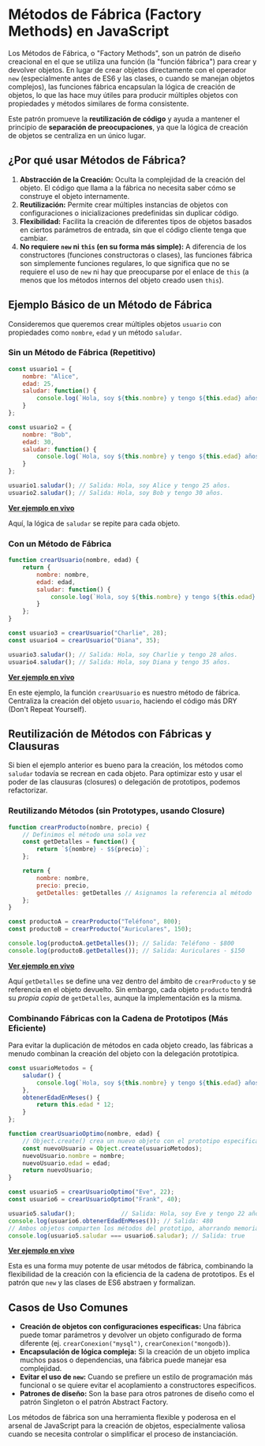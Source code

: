 # Métodos de Fábrica (Factory Methods) en JavaScript

Los Métodos de Fábrica, o "Factory Methods", son un patrón de diseño creacional en el que se utiliza una función (la "función fábrica") para crear y devolver objetos. En lugar de crear objetos directamente con el operador `new` (especialmente antes de ES6 y las clases, o cuando se manejan objetos complejos), las funciones fábrica encapsulan la lógica de creación de objetos, lo que las hace muy útiles para producir múltiples objetos con propiedades y métodos similares de forma consistente.

Este patrón promueve la **reutilización de código** y ayuda a mantener el principio de **separación de preocupaciones**, ya que la lógica de creación de objetos se centraliza en un único lugar.

## ¿Por qué usar Métodos de Fábrica?

1.  **Abstracción de la Creación:** Oculta la complejidad de la creación del objeto. El código que llama a la fábrica no necesita saber cómo se construye el objeto internamente.
2.  **Reutilización:** Permite crear múltiples instancias de objetos con configuraciones o inicializaciones predefinidas sin duplicar código.
3.  **Flexibilidad:** Facilita la creación de diferentes tipos de objetos basados en ciertos parámetros de entrada, sin que el código cliente tenga que cambiar.
4.  **No requiere `new` ni `this` (en su forma más simple):** A diferencia de los constructores (funciones constructoras o clases), las funciones fábrica son simplemente funciones regulares, lo que significa que no se requiere el uso de `new` ni hay que preocuparse por el enlace de `this` (a menos que los métodos internos del objeto creado usen `this`).

## Ejemplo Básico de un Método de Fábrica

Consideremos que queremos crear múltiples objetos `usuario` con propiedades como `nombre`, `edad` y un método `saludar`.

### Sin un Método de Fábrica (Repetitivo)

```javascript
const usuario1 = {
    nombre: "Alice",
    edad: 25,
    saludar: function() {
        console.log(`Hola, soy ${this.nombre} y tengo ${this.edad} años.`);
    }
};

const usuario2 = {
    nombre: "Bob",
    edad: 30,
    saludar: function() {
        console.log(`Hola, soy ${this.nombre} y tengo ${this.edad} años.`);
    }
};

usuario1.saludar(); // Salida: Hola, soy Alice y tengo 25 años.
usuario2.saludar(); // Salida: Hola, soy Bob y tengo 30 años.
```

**[Ver ejemplo en vivo](https://playcode.io/2454892)**

Aquí, la lógica de `saludar` se repite para cada objeto.

### Con un Método de Fábrica

```javascript
function crearUsuario(nombre, edad) {
    return {
        nombre: nombre,
        edad: edad,
        saludar: function() {
            console.log(`Hola, soy ${this.nombre} y tengo ${this.edad} años.`);
        }
    };
}

const usuario3 = crearUsuario("Charlie", 28);
const usuario4 = crearUsuario("Diana", 35);

usuario3.saludar(); // Salida: Hola, soy Charlie y tengo 28 años.
usuario4.saludar(); // Salida: Hola, soy Diana y tengo 35 años.
```

**[Ver ejemplo en vivo](https://playcode.io/2454895)**

En este ejemplo, la función `crearUsuario` es nuestro método de fábrica. Centraliza la creación del objeto `usuario`, haciendo el código más DRY (Don't Repeat Yourself).

## Reutilización de Métodos con Fábricas y Clausuras

Si bien el ejemplo anterior es bueno para la creación, los métodos como `saludar` todavía se recrean en cada objeto. Para optimizar esto y usar el poder de las clausuras (closures) o delegación de prototipos, podemos refactorizar.

### Reutilizando Métodos (sin Prototypes, usando Closure)

```javascript
function crearProducto(nombre, precio) {
    // Definimos el método una sola vez
    const getDetalles = function() {
        return `${nombre} - $${precio}`;
    };

    return {
        nombre: nombre,
        precio: precio,
        getDetalles: getDetalles // Asignamos la referencia al método
    };
}

const productoA = crearProducto("Teléfono", 800);
const productoB = crearProducto("Auriculares", 150);

console.log(productoA.getDetalles()); // Salida: Teléfono - $800
console.log(productoB.getDetalles()); // Salida: Auriculares - $150
```

**[Ver ejemplo en vivo](https://playcode.io/2454898)**

Aquí `getDetalles` se define una vez dentro del ámbito de `crearProducto` y se referencia en el objeto devuelto. Sin embargo, cada objeto `producto` tendrá su _propia copia_ de `getDetalles`, aunque la implementación es la misma.

### Combinando Fábricas con la Cadena de Prototipos (Más Eficiente)

Para evitar la duplicación de métodos en cada objeto creado, las fábricas a menudo combinan la creación del objeto con la delegación prototípica.

```javascript
const usuarioMetodos = {
    saludar() {
        console.log(`Hola, soy ${this.nombre} y tengo ${this.edad} años.`);
    },
    obtenerEdadEnMeses() {
        return this.edad * 12;
    }
};

function crearUsuarioOptimo(nombre, edad) {
    // Object.create() crea un nuevo objeto con el prototipo especificado
    const nuevoUsuario = Object.create(usuarioMetodos);
    nuevoUsuario.nombre = nombre;
    nuevoUsuario.edad = edad;
    return nuevoUsuario;
}

const usuario5 = crearUsuarioOptimo("Eve", 22);
const usuario6 = crearUsuarioOptimo("Frank", 40);

usuario5.saludar();             // Salida: Hola, soy Eve y tengo 22 años.
console.log(usuario6.obtenerEdadEnMeses()); // Salida: 480
// Ambos objetos comparten los métodos del prototipo, ahorrando memoria.
console.log(usuario5.saludar === usuario6.saludar); // Salida: true
```

**[Ver ejemplo en vivo](https://playcode.io/2454904)**

Esta es una forma muy potente de usar métodos de fábrica, combinando la flexibilidad de la creación con la eficiencia de la cadena de prototipos. Es el patrón que `new` y las clases de ES6 abstraen y formalizan.

## Casos de Uso Comunes

- **Creación de objetos con configuraciones especificas:** Una fábrica puede tomar parámetros y devolver un objeto configurado de forma diferente (ej. `crearConexion("mysql")`, `crearConexion("mongodb)`).
- **Encapsulación de lógica compleja:** Si la creación de un objeto implica muchos pasos o dependencias, una fábrica puede manejar esa complejidad.
- **Evitar el uso de `new`:** Cuando se prefiere un estilo de programación más funcional o se quiere evitar el acoplamiento a constructores especificos.
- **Patrones de diseño:** Son la base para otros patrones de diseño como el patrón Singleton o el patrón Abstract Factory.

Los métodos de fábrica son una herramienta flexible y poderosa en el arsenal de JavaScript para la creación de objetos, especialmente valiosa cuando se necesita controlar o simplificar el proceso de instanciación.